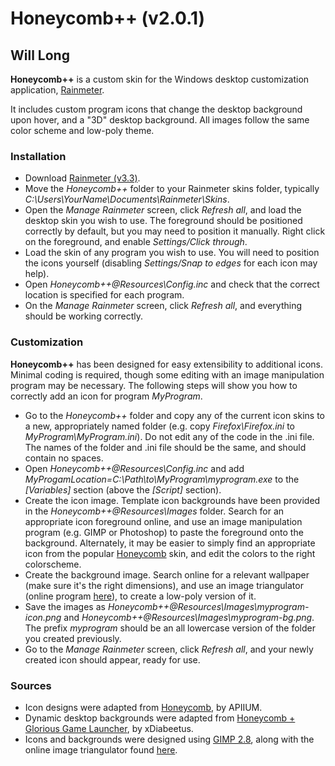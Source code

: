 # Honeycomb++ (v2.0.1)
## Will Long

**Honeycomb++** is a custom skin for the Windows desktop customization application, [Rainmeter](http://rainmeter.net/cms/).

It includes custom program icons that change the desktop background upon hover, and a "3D" desktop background. All images follow the same color scheme and low-poly theme.

### Installation
- Download [Rainmeter (v3.3)](https://www.rainmeter.net/).
- Move the *Honeycomb++* folder to your Rainmeter skins folder, typically *C:\Users\YourName\Documents\Rainmeter\Skins*.
- Open the *Manage Rainmeter* screen, click *Refresh all*, and load the desktop skin you wish to use. The foreground should be positioned correctly by default, but you may need to position it manually. Right click on the foreground, and enable *Settings/Click through*.
- Load the skin of any program you wish to use. You will need to position the icons yourself (disabling *Settings/Snap to edges* for each icon may help). 
- Open *Honeycomb++\@Resources\Config.inc* and check that the correct location is specified for each program.
- On the *Manage Rainmeter* screen, click *Refresh all*, and everything should be working correctly.

### Customization
**Honeycomb++** has been designed for easy extensibility to additional icons. Minimal coding is required, though some editing with an image manipulation program may be necessary. The following steps will show you how to correctly add an icon for program *MyProgram*.
- Go to the *Honeycomb++* folder and copy any of the current icon skins to a new, appropriately named folder (e.g. copy *Firefox\Firefox.ini* to *MyProgram\MyProgram.ini*). Do not edit any of the code in the .ini file. The names of the folder and .ini file should be the same, and should contain no spaces.
- Open *Honeycomb++\@Resources\Config.inc* and add *MyProgamLocation=C:\Path\to\MyProgram\myprogram.exe* to the *[Variables]* section (above the *[Script]* section).
- Create the icon image. Template icon backgrounds have been provided in the *Honeycomb++\@Resources\Images* folder. Search for an appropriate icon foreground online, and use an image manipulation program (e.g. GIMP or Photoshop) to paste the foreground onto the background. Alternately, it may be easier to simply find an appropriate icon from the popular [Honeycomb](http://apiium.deviantart.com/art/Honeycomb-467211707) skin, and edit the colors to the right colorscheme.
- Create the background image. Search online for a relevant wallpaper (make sure it's the right dimensions), and use an image triangulator (online program [here](https://snorpey.github.io/triangulation/)), to create a low-poly version of it.
- Save the images as *Honeycomb++\@Resources\Images\myprogram-icon.png* and *Honeycomb++\@Resources\Images\myprogram-bg.png*. The prefix *myprogram* should be an all lowercase version of the folder you created previously.
- Go to the *Manage Rainmeter* screen, click *Refresh all*, and your newly created icon should appear, ready for use.

### Sources
- Icon designs were adapted from [Honeycomb](http://apiium.deviantart.com/art/Honeycomb-467211707), by APIIUM.
- Dynamic desktop backgrounds were adapted from [Honeycomb + Glorious Game Launcher](http://xdiabeetus.deviantart.com/art/Honeycomb-Glorious-Game-Launcher-Example-548266891), by xDiabeetus. 
- Icons and backgrounds were designed using [GIMP 2.8](https://www.gimp.org/), along with the online image triangulator found [here](https://snorpey.github.io/triangulation/).
